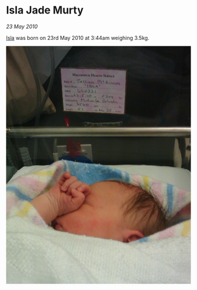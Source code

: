 # Isla Jade Murty
_23 May 2010_

[Isla](/isla) was born on 23rd May 2010 at 3:44am weighing 3.5kg.

![Isla Jade Murty](/images/brendan/isla-jade-murty.jpg)